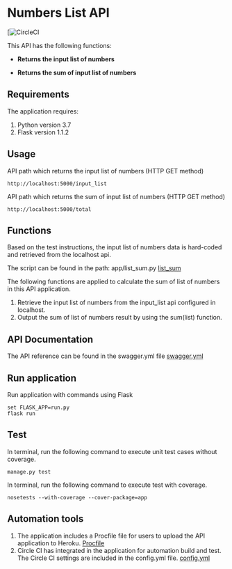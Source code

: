 # Numbers List API

[![CircleCI](https://circleci.com/gh/cpang1220/list_api.svg?style=svg)

This API has the following functions:

- **Returns the input list of numbers**

- **Returns the sum of input list of numbers**

## Requirements
The application requires:
1. Python version 3.7
2. Flask version 1.1.2


## Usage
API path which returns the input list of numbers (HTTP GET method)
```
http://localhost:5000/input_list
```
API path which returns the sum of input list of numbers (HTTP GET method)
```
http://localhost:5000/total
```

## Functions
Based on the test instructions, the input list of numbers data is hard-coded and retrieved from the localhost api.

The script can be found in the path: app/list_sum.py
[list_sum](https://github.com/cpang1220/list_api/blob/master/app/list_sum.py)

The following functions are applied to calculate the sum of list of numbers in this API application.
1. Retrieve the input list of numbers from the input_list api configured in localhost.
2. Output the sum of list of numbers result by using the sum(list) function.


## API Documentation
The API reference can be found in the swagger.yml file [swagger.yml](https://github.com/cpang1220/list_api/blob/master/swagger.yml)

## Run application
Run application with commands using Flask
```
set FLASK_APP=run.py
flask run
```

## Test
In terminal, run the following command to execute unit test cases without coverage.
```
manage.py test
```

In terminal, run the following command to execute test with coverage.
```
nosetests --with-coverage --cover-package=app
```

## Automation tools
1. The application includes a Procfile file for users to upload the API application to Heroku. [Procfile](https://github.com/cpang1220/list_api/blob/master/Procfile)
2. Circle CI has integrated in the application for automation build and test. The Circle CI settings are included in the config.yml file. [config.yml](https://github.com/cpang1220/list_api/blob/master/.circleci/config.yml)
